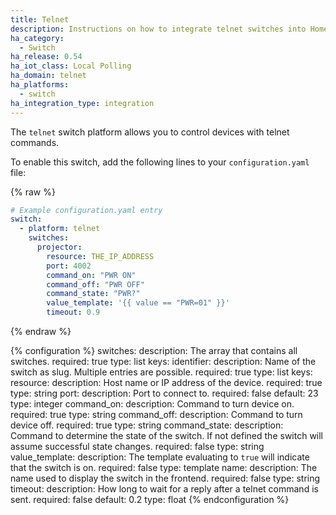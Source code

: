 ```yaml
---
title: Telnet
description: Instructions on how to integrate telnet switches into Home Assistant.
ha_category:
  - Switch
ha_release: 0.54
ha_iot_class: Local Polling
ha_domain: telnet
ha_platforms:
  - switch
ha_integration_type: integration
---
```


The `telnet` switch platform allows you to control devices with telnet commands.

To enable this switch, add the following lines to your `configuration.yaml` file:

{% raw %}

```yaml
# Example configuration.yaml entry
switch:
  - platform: telnet
    switches:
      projector:
        resource: THE_IP_ADDRESS
        port: 4002
        command_on: "PWR ON"
        command_off: "PWR OFF"
        command_state: "PWR?"
        value_template: '{{ value == "PWR=01" }}'
        timeout: 0.9
```

{% endraw %}

{% configuration %}
switches:
  description: The array that contains all switches.
  required: true
  type: list
  keys:
    identifier:
      description: Name of the switch as slug. Multiple entries are possible.
      required: true
      type: list
      keys:
        resource:
          description: Host name or IP address of the device.
          required: true
          type: string
        port:
          description: Port to connect to.
          required: false
          default: 23
          type: integer
        command_on:
          description: Command to turn device on.
          required: true
          type: string
        command_off:
          description: Command to turn device off.
          required: true
          type: string
        command_state:
          description: Command to determine the state of the switch. If not defined the switch will assume successful state changes.
          required: false
          type: string
        value_template:
          description: The template evaluating to `true` will indicate that the switch is on.
          required: false
          type: template
        name:
          description: The name used to display the switch in the frontend.
          required: false
          type: string
        timeout:
          description: How long to wait for a reply after a telnet command is sent. 
          required: false
          default: 0.2
          type: float
{% endconfiguration %}
